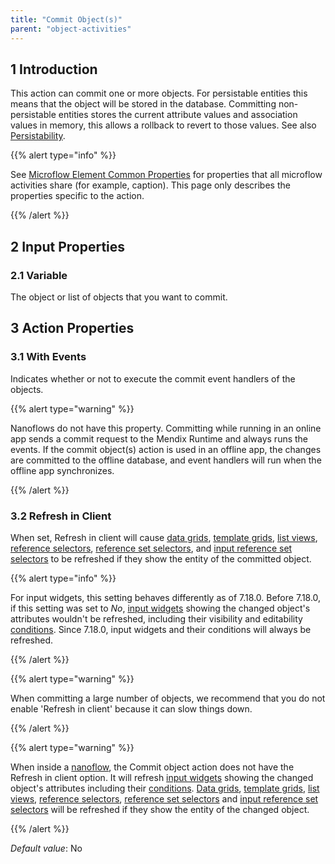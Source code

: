 ```yaml
---
title: "Commit Object(s)"
parent: "object-activities"
---
```


## 1 Introduction

This action can commit one or more objects. For persistable entities this means that the object will be stored in the database. Committing non-persistable entities stores the current attribute values and association values in memory, this allows a rollback to revert to those values. See also [Persistability](persistability).

{{% alert type="info" %}}

See [Microflow Element Common Properties](microflow-element-common-properties) for properties that all microflow activities share (for example, caption). This page only describes the properties specific to the action.

{{% /alert %}}

## 2 Input Properties

### 2.1 Variable

The object or list of objects that you want to commit.

## 3 Action Properties

### 3.1 With Events

Indicates whether or not to execute the commit event handlers of the objects.

{{% alert type="warning" %}}

Nanoflows do not have this property. Committing while running in an online app sends a commit request to the Mendix Runtime and always runs the events. If the commit object(s) action is used in an offline app, the changes are committed to the offline database, and event handlers will run when the offline app synchronizes.

{{% /alert %}}

### 3.2 Refresh in Client

When set, Refresh in client will cause [data grids](data-grid), [template grids](template-grid), [list views](list-view), [reference selectors](reference-selector), [reference set selectors](reference-set-selector), and [input reference set selectors](input-reference-set-selector) to be refreshed if they show the entity of the committed object.

{{% alert type="info" %}}

For input widgets, this setting behaves differently as of 7.18.0. Before 7.18.0, if this setting was set to *No*, [input widgets](input-widgets) showing the changed object's attributes wouldn't be refreshed, including their visibility and editability [conditions](conditions). Since 7.18.0, input widgets and their conditions will always be refreshed.

{{% /alert %}}

{{% alert type="warning" %}}

When committing a large number of objects, we recommend that you do not enable 'Refresh in client' because it can slow things down.

{{% /alert %}}

{{% alert type="warning" %}}

When inside a [nanoflow](nanoflows), the Commit object action does not have the Refresh in client option. It will refresh [input widgets](input-widgets) showing the changed object's attributes including their [conditions](conditions). [Data grids](data-grid), [template grids](template-grid), [list views](list-view), [reference selectors](reference-selector), [reference set selectors](reference-set-selector) and [input reference set selectors](input-reference-set-selector) will be refreshed if they show the entity of the changed object.

{{% /alert %}}

_Default value_: No
